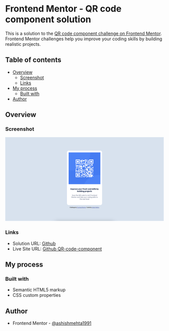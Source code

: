 # Frontend Mentor - QR code component solution

This is a solution to the [QR code component challenge on Frontend Mentor](https://www.frontendmentor.io/challenges/qr-code-component-iux_sIO_H). Frontend Mentor challenges help you improve your coding skills by building realistic projects.

## Table of contents

- [Overview](#overview)
  - [Screenshot](#screenshot)
  - [Links](#links)
- [My process](#my-process)
  - [Built with](#built-with)
- [Author](#author)

## Overview

### Screenshot

![](./screenshot.png)

### Links

- Solution URL: [Github](https://github.com/erashishmehta/QR-code-component)
- Live Site URL: [Github QR-code-component](https://erashishmehta.github.io/QR-code-component/)

## My process

### Built with

- Semantic HTML5 markup
- CSS custom properties

## Author

- Frontend Mentor - [@ashishmehta1991](https://www.frontendmentor.io/profile/ashishmehta1991)
